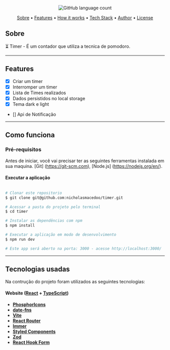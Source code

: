
<p align="center">
  <img alt="GitHub language count" src="https://img.shields.io/github/languages/count/bfukumori/ignite-timer?color=%2304D361">
</p>


<p align="center">
  <a href="#about">Sobre</a> •
  <a href="#features">Features</a> •
  <a href="#how-it-works">How it works</a> • 
  <a href="#tech-stack">Tech Stack</a> • 
  <a href="#author">Author</a> • 
  <a href="#user-content-license">License</a>
</p>

## Sobre

⏳ Timer - É um contador que utiliza a tecnica de pomodoro.

---

## Features

- [x] Criar um timer
- [x] Interromper um timer
- [x] Lista de Times realizados
- [x] Dados persistidos no local storage
- [x] Tema dark e light
- [] Api de Notificação

---

## Como funciona

### Pré-requisitos

Antes de iniciar, você vai precisar ter as seguintes ferramentas instalada em sua maquina.
[Git] (https://git-scm.com), [Node.js] (https://nodejs.org/en/).

#### Executar a aplicação

```bash

# Clonar este repositorio
$ git clone git@github.com:nicholasmacedoo/timer.git

# Acessar a pasta do projeto pelo terminal
$ cd timer

# Instalar as dependências com npm
$ npm install

# Executar a aplicação em modo de desenvolvimento
$ npm run dev

# Este app será aberto na porta: 3000 - acesse http://localhost:3000/

```

---

## Tecnologias usadas

Na contrução do projeto foram utilizados as seguintes tecnologias:

#### **Website**  ([React](https://reactjs.org/)  +  [TypeScript](https://www.typescriptlang.org/))

- **[PhosphorIcons](https://phosphoricons.com/)**
- **[date-fns](https://date-fns.org/)**
- **[Vite](https://vitejs.dev/)**
- **[React Router](https://v5.reactrouter.com/web/guides/quick-start)**
- **[Immer](https://immerjs.github.io/immer/)**
- **[Styled Components](https://styled-components.com/)**
- **[Zod](https://zod.dev/)**
- **[React Hook Form](https://react-hook-form.com/)**

